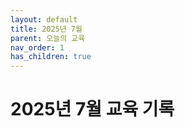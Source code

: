 ```yaml
---
layout: default
title: 2025년 7월
parent: 오늘의 교육
nav_order: 1
has_children: true
---
```

# 2025년 7월 교육 기록
